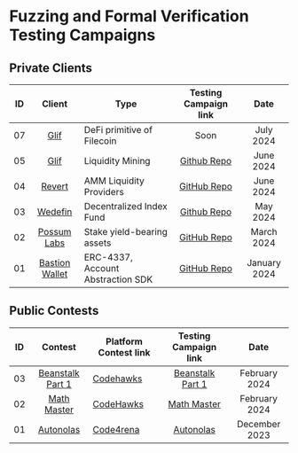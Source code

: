 # Fuzzing and Formal Verification Testing Campaigns

## Private Clients

| ID  |                   Client                    | Type                              |                      Testing Campaign link                      |     Date     |
| :-: | :-----------------------------------------: | --------------------------------- | :-------------------------------------------------------------: | :----------: |
| 07  | [Glif](https://glif.io/)  | DeFi primitive of Filecoin | Soon | July 2024 |
| 05  | [Glif](https://glif.io/)  | Liquidity Mining | [Github Repo](https://github.com/ZealynxSecurity/Glif_LiquidityMinerLP/blob/main/PreAudit-Report.md) | June 2024 |
| 04  | [Revert](https://revert.finance/) | AMM Liquidity Providers | [GitHub Repo](https://github.com/ZealynxSecurity/Revert-Protocol) | June 2024 |
| 03  | [Wedefin](https://www.wedefin.com/) | Decentralized Index Fund | [Github Repo](https://github.com/ZealynxSecurity/Wedefin/tree/main/test) | May 2024 |
| 02  | [Possum Labs](https://www.possumlabs.io/) | Stake yield-bearing assets | [GitHub Repo](https://github.com/ZealynxSecurity/Portals-local) | March 2024 |
| 01  | [Bastion Wallet](https://bastionwallet.io/) | ERC-4337, Account Abstraction SDK | [GitHub Repo](https://github.com/ZealynxSecurity/BastionWallet) | January 2024 |

## Public Contests

| ID  |                                   Contest                                   | Platform Contest link                                                     |                   Testing Campaign link                   |     Date      |
| :-: | :-------------------------------------------------------------------------: | ------------------------------------------------------------------------- | :-------------------------------------------------------: | :-----------: |
| 03  |                [Beanstalk Part 1](https://beanstalkapp.com/)                | [Codehawks](https://www.codehawks.com/contests/clsxlpte900074r5et7x6kh96) | [Beanstalk Part 1](https://github.com/ZealynxSecurity/Beanstalk-Part-1)                            | February 2024 |
| 02  | [Math Master](https://www.codehawks.com/contests/clrp8xvh70001dq1os4gaqbv5) | [CodeHawks](https://www.codehawks.com/contests/clrp8xvh70001dq1os4gaqbv5) | [Math Master](https://github.com/ZealynxSecurity/FVMath)  | February 2024 |
| 01  |                     [Autonolas](https://olas.network/)                      | [Code4rena](https://code4rena.com/audits/2023-12-olas#top)                | [Autonolas](https://github.com/ZealynxSecurity/Autonolas) | December 2023 |
